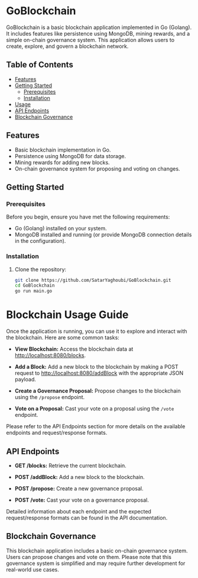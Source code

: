 # GoBlockchain

GoBlockchain is a basic blockchain application implemented in Go (Golang). It includes features like persistence using MongoDB, mining rewards, and a simple on-chain governance system. This application allows users to create, explore, and govern a blockchain network.

## Table of Contents

- [Features](#features)
- [Getting Started](#getting-started)
  - [Prerequisites](#prerequisites)
  - [Installation](#installation)
- [Usage](#usage)
- [API Endpoints](#api-endpoints)
- [Blockchain Governance](#blockchain-governance)


## Features

- Basic blockchain implementation in Go.
- Persistence using MongoDB for data storage.
- Mining rewards for adding new blocks.
- On-chain governance system for proposing and voting on changes.

## Getting Started

### Prerequisites

Before you begin, ensure you have met the following requirements:

- Go (Golang) installed on your system.
- MongoDB installed and running (or provide MongoDB connection details in the configuration).

### Installation

1. Clone the repository:

   ```bash
   git clone https://github.com/SatarYaghoubi/GoBlockchain.git
   cd GoBlockchain
   go run main.go

# Blockchain Usage Guide

Once the application is running, you can use it to explore and interact with the blockchain. Here are some common tasks:

- **View Blockchain:** Access the blockchain data at [http://localhost:8080/blocks](http://localhost:8080/blocks).

- **Add a Block:** Add a new block to the blockchain by making a POST request to [http://localhost:8080/addBlock](http://localhost:8080/addBlock) with the appropriate JSON payload.

- **Create a Governance Proposal:** Propose changes to the blockchain using the `/propose` endpoint.

- **Vote on a Proposal:** Cast your vote on a proposal using the `/vote` endpoint.

Please refer to the API Endpoints section for more details on the available endpoints and request/response formats.

## API Endpoints

- **GET /blocks:** Retrieve the current blockchain.

- **POST /addBlock:** Add a new block to the blockchain.

- **POST /propose:** Create a new governance proposal.

- **POST /vote:** Cast your vote on a governance proposal.

Detailed information about each endpoint and the expected request/response formats can be found in the API documentation.

## Blockchain Governance

This blockchain application includes a basic on-chain governance system. Users can propose changes and vote on them. Please note that this governance system is simplified and may require further development for real-world use cases.
   
